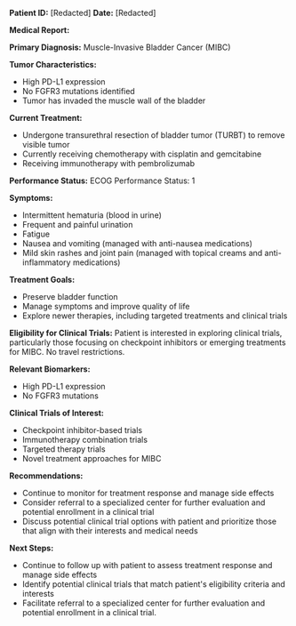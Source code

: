 **Patient ID:** [Redacted]
**Date:** [Redacted]

**Medical Report:**

**Primary Diagnosis:**
Muscle-Invasive Bladder Cancer (MIBC)

**Tumor Characteristics:**

* High PD-L1 expression
* No FGFR3 mutations identified
* Tumor has invaded the muscle wall of the bladder

**Current Treatment:**

* Undergone transurethral resection of bladder tumor (TURBT) to remove visible tumor
* Currently receiving chemotherapy with cisplatin and gemcitabine
* Receiving immunotherapy with pembrolizumab

**Performance Status:**
ECOG Performance Status: 1

**Symptoms:**

* Intermittent hematuria (blood in urine)
* Frequent and painful urination
* Fatigue
* Nausea and vomiting (managed with anti-nausea medications)
* Mild skin rashes and joint pain (managed with topical creams and anti-inflammatory medications)

**Treatment Goals:**

* Preserve bladder function
* Manage symptoms and improve quality of life
* Explore newer therapies, including targeted treatments and clinical trials

**Eligibility for Clinical Trials:**
Patient is interested in exploring clinical trials, particularly those focusing on checkpoint inhibitors or emerging treatments for MIBC. No travel restrictions.

**Relevant Biomarkers:**

* High PD-L1 expression
* No FGFR3 mutations

**Clinical Trials of Interest:**

* Checkpoint inhibitor-based trials
* Immunotherapy combination trials
* Targeted therapy trials
* Novel treatment approaches for MIBC

**Recommendations:**

* Continue to monitor for treatment response and manage side effects
* Consider referral to a specialized center for further evaluation and potential enrollment in a clinical trial
* Discuss potential clinical trial options with patient and prioritize those that align with their interests and medical needs

**Next Steps:**

* Continue to follow up with patient to assess treatment response and manage side effects
* Identify potential clinical trials that match patient's eligibility criteria and interests
* Facilitate referral to a specialized center for further evaluation and potential enrollment in a clinical trial.